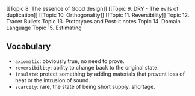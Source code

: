 [[Topic 8. The essence of Good design]]
[[Topic 9. DRY - The evils of duplication]]
[[Topic 10. Orthogonality]]
[[Topic 11. Reversibility]]
Topic 12. Tracer Bullets
Topic 13. Prototypes and Post-it notes
Topic 14. Domain Language
Topic 15. Estimating

## Vocabulary
- `axiomatic`: obviously true, no need to prove.
- `reversibility`: ability to change back to the original state.
- `insulate`: protect something by adding materials that prevent loss of heat or the intrusion of sound.
- `scarcity`: rare, the state of being short supply, shortage.
